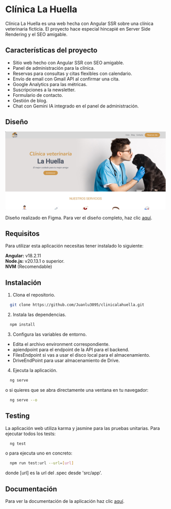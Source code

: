 
# Clínica La Huella

Clínica La Huella es una web hecha con Angular SSR sobre una clínica veterinaria ficticia. El proyecto hace especial hincapié en Server Side Rendering y el SEO amigable.

## Características del proyecto

- Sitio web hecho con Angular SSR con SEO amigable.
- Panel de administración para la clínica.
- Reservas para consultas y citas flexibles con calendario.
- Envío de email con Gmail API al confirmar una cita.
- Google Analytics para las métricas.
- Suscripciones a la newsletter.
- Formulario de contacto.
- Gestión de blog.
- Chat con Gemini IA integrado en el panel de administración.

## Diseño

![Home Screenshot](src/assets/img/capturapantalla_lahuella.png)

Diseño realizado en Figma. Para ver el diseño completo, haz clic <a href="https://www.figma.com/design/LsuXa2O8Y0vWcQDWlzBIlg/Cl%C3%ADnica-veterinaria?m=auto&t=T4pKS07hZqb7ry0L-1">aquí</a>.

## Requisitos

Para utilizar esta aplicación necesitas tener instalado lo siguiente: 

**Angular:** v18.2.11  
**Node.js:** v20.13.1 o superior.  
**NVM** (Recomendable)

## Instalación

1. Clona el repositorio.

```bash
  git clone https://github.com/Juanlu3095/clinicalahuella.git
```
2. Instala las dependencias.

```bash
  npm install
```
3. Configura las variables de entorno.

- Edita el archivo environment correspondiente.
- apiendpoint para el endpoint de la API para el backend.
- FilesEndpoint si vas a usar el disco local para el almacenamiento.
- DriveEndPoint para usar almacenamiento de Drive.

4. Ejecuta la aplicación.

```bash
  ng serve
```

o si quieres que se abra directamente una ventana en tu navegador: 

```bash
  ng serve --o
```

## Testing

La aplicación web utiliza karma y jasmine para las pruebas unitarias. Para ejecutar todos los tests:

```bash
  ng test
```

o para ejecuta uno en concreto:

```bash
  npm run test:url --url=[url]
```
donde [url] es la url del .spec desde 'src/app'.

## Documentación

Para ver la documentación de la aplicación haz clic <a href="https://drive.google.com/file/d/1YsyizaXtn3pvTXsNxCqhE_TFZQihNGDB/view?usp=drive_link">aquí</a>.